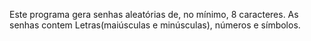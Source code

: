Este programa gera senhas aleatórias de, no mínimo, 8 caracteres. As senhas contem Letras(maiúsculas e minúsculas), números e símbolos.